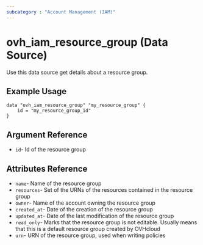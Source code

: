 ```yaml
---
subcategory : "Account Management (IAM)"
---
```


# ovh_iam_resource_group (Data Source)

Use this data source get details about a resource group.

## Example Usage

```hcl
data "ovh_iam_resource_group" "my_resource_group" {
    id = "my_resource_group_id"
}
```

## Argument Reference

* `id`- Id of the resource group

## Attributes Reference

* `name`- Name of the resource group
* `resources`- Set of the URNs of the resources contained in the resource group
* `owner`- Name of the account owning the resource group
* `created_at`- Date of the creation of the resource group
* `updated_at`- Date of the last modification of the resource group
* `read_only`- Marks that the resource group is not editable. Usually means that this is a default resource group created by OVHcloud
* `urn`- URN of the resource group, used when writing policies
